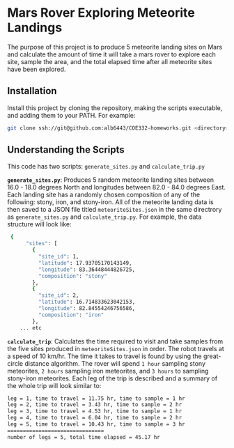 # Mars Rover Exploring Meteorite Landings

The purpose of this project is to produce 5 meteorite landing sites on Mars and calculate the amount of time it will take a mars rover to explore each site, sample the area, and the total elapsed time after all meteorite sites have been explored.


## Installation

Install this project by cloning the repository, making the scripts executable, and adding them to
your PATH. For example:


```bash
git clone ssh://git@github.com:alb6443/COE332-homeworks.git <directory>
```

## Understanding the Scripts

This code has two scripts: ``generate_sites.py`` and ``calculate_trip.py``

**``generate_sites.py``**: Produces 5 random meteorite landing sites between 16.0 - 18.0 degrees North and longitudes between 82.0 - 84.0 degrees East. Each landing site has a randomly chosen composition of any of the following: stony, iron, and stony-iron. All of the meteorite landing data is then saved to a JSON file titled ``meteoriteSites.json`` in the same directrory as ``generate_sites.py`` and ``calculate_trip.py``. For example, the data structure will look like:

```bash
 {
      "sites": [
        {
          "site_id": 1,
          "latitude": 17.93705170143149,
          "longitude": 83.36448444826725,
          "composition": "stony"
        },
        {
          "site_id": 2,
          "latitude": 16.714833623042153,
          "longitude": 82.84554246756586,
          "composition": "iron"
        },
    ... etc
```

**``calculate_trip``**: Calculates the time required to visit and take samples from the five sites produced in ``meteoriteSites.json`` in order. The robot travels at a speed of 10 km/hr. The time it takes to travel is found by using the great-circle distance algorithm. The rover will spend ``1 hour`` sampling stony meteorites, ``2 hours`` sampling iron meteorites, and ``3 hours`` to sampling stony-iron meteorites. Each leg of the trip is described and a summary of the whole trip will look similar to:

```bash
leg = 1, time to travel = 11.75 hr, time to sample = 1 hr
leg = 2, time to travel = 3.43 hr, time to sample = 2 hr
leg = 3, time to travel = 4.53 hr, time to sample = 1 hr
leg = 4, time to travel = 6.04 hr, time to sample = 2 hr
leg = 5, time to travel = 10.43 hr, time to sample = 3 hr
===============================
number of legs = 5, total time elapsed = 45.17 hr
```
